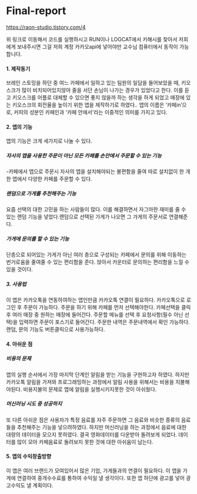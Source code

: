 # Final-report

https://raon-studio.tistory.com/4

위 링크로 이동해서 코드를 실행하시고 RUN이나 LOGCAT에서 키해시를 찾아서 저희에게 보내주시면 그걸 저희 계정 카카오api에 넣어야만 교수님 컴퓨터에서 동작이 가능합니다.

#### 1. 제작동기<br>
 브레인 스토밍을 하던 중 여느 카페에서 일하고 있는 팀원의 일담을 들어보았을 때, 키오스크가 많이 비치되어있지않아 줄을 서던 손님이 나가는 경우가 있었다고 한다.  이를 듣고  키오스크를 어플로 대체할 수 있으면 좋지 않을까 하는 생각을 하게 되었고 매장에 있는 키오스크의 회전율을 높이기 위한 앱을 제작하기로 하였다..
 앱의 이름은 ‘카페in’으로, 커피의 성분인 카페인과 '카페 안에서'라는 이중적인 의미를 가지고 있다. 

#### 2. 앱의 기능<br>
 앱의 기능은 크게 세가지로 나눌 수 있다.<br>
  ##### 자사의 앱을 사용한 주문이 아닌 모든 카페를 손안에서 주문할 수 있는 기능<br>
   -카페에서 앱으로 주문시 자사의 앱을 설치해야되는 불편함을 줄여 따로 설치없이 한 개한 앱에서 다양한 카페를 주문할 수 있다. 
  ##### 랜덤으로 가게를 추천해주는 기능<br>
   요즘 선택의 대한 고민을 하는 사람들이 많다. 이를 해결하면서 자그마한 재미를 줄 수 있는 랜덤 기능을 넣었다.랜덤으로 선택된 가게가 나오면 그 가게의 주문서로 연결해준다.<br>
  ##### 가게에 문의를 할 수 있는 기능<br>
   단층으로 되어있는 가게가 아닌 여러 층으로 구성되는 카페에서 문의를 위해 이동하는 번거로움을 줄여줄 수 있는 편리함을 준다. 앉아서 카운터로 문의하는 편리함을 느낄 수 있을 것이다.


##### 3. 사용법<br>
이 앱은 카카오톡을 연동하여하는 앱인만큼 카카오톡 연결이 필요하다. 카카오톡으로 로그인 후 주문이 가능하다. 주문을 하기 위해 카페를 먼저 선택해야한다. 카페선택을 클릭 후 여러 매장 중 원하는 매장에 들어간다. 주문할 메뉴를 선택 후 요청사항(필수 아닌 선택)을 입력하면 주문이 포스기로 들어간다. 주문한 내역은 주문내역에서 확인 가능하다. 랜덤, 문의 기능도 버튼클릭으로 사용가능하다.

#### 4. 아쉬운 점<br>
  ##### 비용의 문제<br>
 앱의 실행 순서에서 가장 마지막 단계인 알림을 받는 기능을 구현하고자 하였다. 하지만 카카오톡 알림을 가져와 프로그래밍하는 과정에서 알림 사용을 위해서는 비용을 지불해야된다. 비용지불의 문제로 앱에 알림을 실행시키지못한 것이 아쉬웠다. 
  ##### 머신러닝 시도 중 성공하지 <br>
 또 다른 아쉬운 점은 사용자가 특정 음료를 자주 주문하면 그 음료와 비슷한 종류의 음료들을 추천해주는 기능을 넣으려하였다. 하지만 머신러닝을 하는 과정에서 음료에 대한 대량의 데이터을 모으지 못하였다. 결국 영화데이터를 다운받아 돌려보게 되었다. 데이터를 많이 모아 카페음료로 돌려보지 못한 것에 대한 아쉬움이 남는다.

#### 5. 앱의 수익창출방향<br>
이 앱은 여러 브랜드가 모여있어서 많은 기업, 가게들과의 연결이 필요하다. 이 앱을 가게에 연결하여 중개수수료를 통하여 수익일 낼 생각이다. 또한 앱 하단에 광고를 넣어 광고수익도 낼 계획이다.
